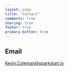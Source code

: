 ```yaml
---
layout: page
title: "Contact"
comments: true
sharing: true
footer: true
primary-button: true
---
```

<div class="container">
  <div class="row" style="margin-left: 0px">
    <div class="span6">
      <h2>Email</h2>
      <a href="mailto:kevin.coleman@sparkstart.io">Kevin.Coleman@sparkstart.io</a>
    </div>
  </div>
</div>